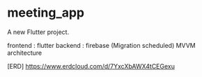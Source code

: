 # meeting_app

A new Flutter project.

frontend : flutter
backend : firebase (Migration scheduled)
MVVM architecture 

[ERD] 
https://www.erdcloud.com/d/7YxcXbAWX4tCEGexu  
